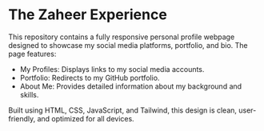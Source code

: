# The Zaheer Experience
This repository contains a fully responsive personal profile webpage designed to showcase my social media platforms, portfolio, and bio. The page features:

   - My Profiles: Displays links to my social media accounts.
   - Portfolio: Redirects to my GitHub portfolio.
   - About Me: Provides detailed information about my background and skills.

Built using HTML, CSS, JavaScript, and Tailwind, this design is clean, user-friendly, and optimized for all devices.
